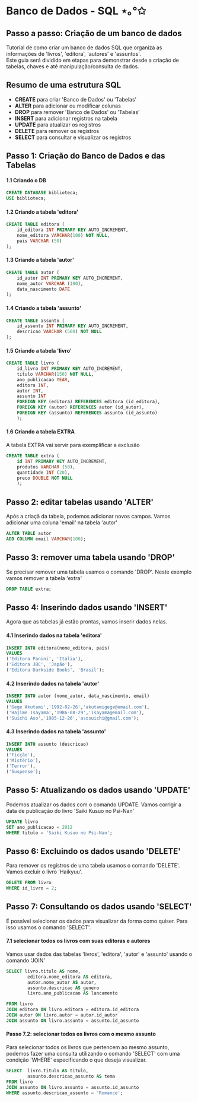 # Banco de Dados - SQL ⋆｡°✩
## Passo a passo: Criação de um banco de dados
Tutorial de como criar um banco de dados SQL que organiza as informações de 'livros', 'editora', 'autores' e 'assuntos'.<br>
Este guia será dividido em etapas para demonstrar desde a criação de tabelas, chaves e até manipulação/consulta de dados.

## Resumo de uma estrutura SQL
* __CREATE__ para criar 'Banco de Dados' ou 'Tabelas'<br>
* __ALTER__ para adicionar ou modificar colunas<br>
* __DROP__ para remover 'Banco de Dados' ou 'Tabelas'<br>
* __INSERT__ para adicionar registros na tabela<br>
* __UPDATE__ para atualizar os registros<br>
* __DELETE__ para remover os registros<br>
* __SELECT__ para consultar e visualizar os registros<br>

## Passo 1: Criação do Banco de Dados e das Tabelas
#### 1.1 Criando o DB

```SQL
CREATE DATABASE biblioteca;
USE biblioteca;
```

#### 1.2 Criando a tabela 'editora'

```SQL
CREATE TABLE editora (
    id_editora INT PRIMARY KEY AUTO_INCREMENT,
    nome_editora VARCHAR(100) NOT NULL,
    pais VARCHAR (50)
);
```
#### 1.3 Criando a tabela 'autor'
```SQL
CREATE TABLE autor (
    id_autor INT PRIMARY KEY AUTO_INCREMENT,
    nome_autor VARCHAR (100),
    data_nascimento DATE 
);
```

#### 1.4 Criando a tabela 'assunto'
```SQL
CREATE TABLE assunto (
    id_assunto INT PRIMARY KEY AUTO_INCREMENT,
    descricao VARCHAR (500) NOT NULL
);
```

#### 1.5 Criando a tabela 'livro'
```SQL
CREATE TABLE livro (
    id_livro INT PRIMARY KEY AUTO_INCREMENT,
    titulo VARCHAR(150) NOT NULL,
    ano_publicacao YEAR,
    editora INT,
    autor INT,
    assunto INT
    FOREIGN KEY (editora) REFERENCES editora (id_editora),
    FOREIGN KEY (autor) REFERENCES autor (id_autor),
    FOREIGN KEY (assunto) REFERENCES assunto (id_assunto)
    );
```

#### 1.6 Criando a tabela EXTRA
A tabela EXTRA vai servir para exemplificar a exclusão

```SQL
CREATE TABLE extra (
    id INT PRIMARY KEY AUTO_INCREMENT,
    produtos VARCHAR (50),
    quantidade INT (20),
    preco DOUBLE NOT NULL
    );
```

## Passo 2: editar tabelas usando 'ALTER'
Após a criaçã da tabela, podemos adicionar novos campos. Vamos adicionar uma coluna 'email' na tabela 'autor'

```SQL
ALTER TABLE autor
ADD COLUMN email VARCHAR(100);
```

## Passo 3: remover uma tabela usando 'DROP'
Se precisar remover uma tabela usamos o comando 'DROP'.
Neste exemplo vamos remover a tabela 'extra'

```SQL
DROP TABLE extra;
```

## Passo 4: Inserindo dados usando 'INSERT'
Agora que as tabelas já estão prontas, vamos inserir dados nelas.

#### 4.1 Inserindo dados na tabela 'editora'
```SQL
INSERT INTO editora(nome_editora, pais)
VALUES
('Editora Panini', 'Itália'),
('Editora JBC', 'Japão'),
('Editora Darkside Books', 'Brasil');
```

#### 4.2 Inserindo dados na tabela 'autor'
```SQL
INSERT INTO autor (nome_autor, data_nascimento, email)
VALUES
('Gege Akutami','1992-02-26','akutamigege@email.com'),
('Hajime Isayama','1986-08-29','isayama@email.com'),
('Suichi Aso','1985-12-26','asosuichi@gmail.com');
```
#### 4.3 Inserindo dados na tabela 'assunto'
```SQL
INSERT INTO assunto (descricao)
VALUES
('Ficção'),
('Mistério'),
('Terror'),
('Suspense');
```

## Passo 5: Atualizando os dados usando 'UPDATE'
Podemos atualizar os dados com o comando UPDATE.
Vamos corrigir a data de publicação do livro 'Saiki Kusuo no Psi-Nan'

```SQL
UPDATE livro
SET ano_publicacao = 2012
WHERE titulo = 'Saiki Kusuo no Psi-Nan';
```

## Passo 6: Excluindo os dados usando 'DELETE'
Para remover os registros de uma tabela usamos o comando 'DELETE'.
Vamos excluir o livro 'Haikyuu'.

```SQL
DELETE FROM livro
WHERE id_livro = 2;
```

## Passo 7: Consultando os dados usando 'SELECT'
É possível selecionar os dados para visualizar da forma como quiser.
Para isso usamos o comando 'SELECT'.

#### 7.1 selecionar todos os livros com suas editoras e autores
Vamos usar dados das tabelas 'livros', 'editora', 'autor' e 'assunto' usando o comando 'JOIN'

```SQL 
SELECT livro.titulo AS nome,
        editora.nome_editora AS editora,
        autor.nome_autor AS autor,
        assunto.descricao AS genero
        livro.ano_publicacao AS lancamento

FROM livro
JOIN editora ON livro.editora = editora.id_editora
JOIN autor ON livro.autor = autor.id_autor
JOIN assunto ON livro.assunto = assunto.id_assunto
```
#### Passo 7.2: selecionar todos os livros com o mesmo assunto
Para selecionar todos os livros que pertencem ao mesmo assunto, podemos fazer uma consulta utilizando o comando 'SELECT' com uma condição 'WHERE' especificando o que deseja visualizar.

```SQL
SELECT  livro.titulo AS titulo,
        assunto.descricao_assunto AS tema
FROM livro
JOIN assunto ON livro.assunto = assunto.id_assunto
WHERE assunto.descricao_assunto = 'Romance';
```
